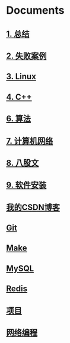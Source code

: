 # Documents

## [1. 总结](https://github.com/niu0217/Documents/tree/main/Summarize)

## [2. 失败案例](https://github.com/niu0217/Documents/tree/main/Library)

## [3. Linux](https://github.com/niu0217/Documents/blob/main/Linux/Readme.md)

## [4. C++](https://github.com/niu0217/Documents/blob/main/C%2B%2B/Readme.md)

## [6. 算法](https://github.com/niu0217/Documents/blob/main/Algorithm/Readme.md)

## [7. 计算机网络](https://github.com/niu0217/Documents/blob/main/ComputerNetwork/Readme.md)

## [8. 八股文](https://github.com/niu0217/Documents/blob/main/EightPartEssay/Readme.md)

## [9. 软件安装](https://github.com/niu0217/Documents/blob/main/SoftwareInstall/Readme.md)

## [我的CSDN博客](https://github.com/niu0217/Documents/blob/main/MyCSDN/Readme.md)

## [Git](https://github.com/niu0217/Documents/blob/main/Git/Readme.md)

## [Make](https://github.com/niu0217/Documents/blob/main/Make/Readme.md)

## [MySQL](https://github.com/niu0217/Documents/blob/main/MySQL/Readme.md)

## [Redis](https://github.com/niu0217/Documents/blob/main/Redis/Readme.md)

## [项目](https://github.com/niu0217/Documents/blob/main/Projects/Readme.md)

## [网络编程](https://github.com/niu0217/Documents/blob/main/NetworkProgramming/Readme.md)
